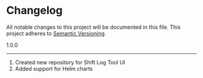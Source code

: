 # Changelog

All notable changes to this project will be documented in this file.
This project adheres to [Semantic Versioning](http://semver.org/).

1.0.0

---

1. Created new repository for Shift Log Tool UI
2. Added support for Helm charts



